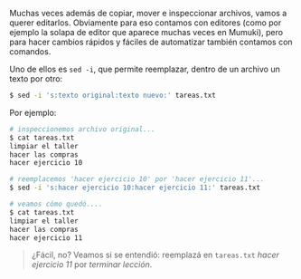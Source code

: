 Muchas veces además de copiar, mover e inspeccionar archivos, vamos a querer editarlos. Obviamente para eso contamos con editores (como por ejemplo la solapa de editor que aparece muchas veces en Mumuki), pero para hacer cambios rápidos y fáciles de automatizar también contamos con comandos.   

Uno de ellos es `sed -i`, que permite reemplazar, dentro de un archivo un texto por otro:

```bash
$ sed -i 's:texto original:texto nuevo:' tareas.txt
```

Por ejemplo:

```bash
# inspeccionemos archivo original... 
$ cat tareas.txt
limpiar el taller
hacer las compras
hacer ejercicio 10

# reemplacemos 'hacer ejercicio 10' por 'hacer ejercicio 11'...
$ sed -i 's:hacer ejercicio 10:hacer ejercicio 11:' tareas.txt

# veamos cómo quedó....
$ cat tareas.txt
limpiar el taller
hacer las compras
hacer ejercicio 11
```

> ¿Fácil, no? Veamos si se entendió: reemplazá en `tareas.txt` _hacer ejercicio 11_ por _terminar lección_.





